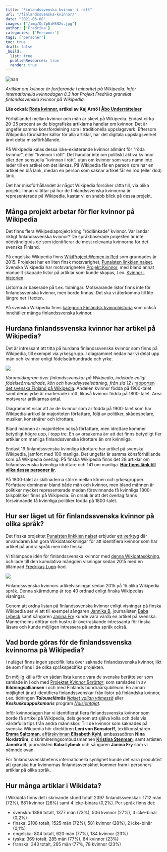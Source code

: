 ```yaml
---
title: "Finlandssvenska kvinnor i rött"
url: "/finlandssvenska-kvinnor/"
date: "2021-03-08"
images: ["/img/Qu7p6iHSN2s.jpg"]
author: ['Fredrika']
categories: ['Personer']
tags: ['personer']
toc: true
draft: false
_build:
  list: true
  publishResources: true
  render: true
---
```


![nan](/img/Qu7p6iHSN2s.jpg)


_Artiklar om kvinnor är fortfarande i minoritet på Wikipedia. Inför internationella kvinnodagen 8.3 har Projekt Fredrika granskat finlandssvenska kvinnor på Wikipedia._

**Läs också: [Röda kvinnor](https://projektfredrika.fi/au-roda-kvinnor/), artikel av Kaj Arnö i [Åbo Underrättelser](https://abounderrattelser.fi/roda-kvinnor/)**

Förhållandet mellan kvinnor och män är skevt på Wikipedia. Endast cirka 20-25 procent av de biografiska artiklarna handlar om kvinnor. Det är ungefär samma könsfördelning som i traditionella uppslagsverk. Eftersom Wikipedia förutsätter källor för alla artiklar, har det digitala uppslagsverket ärvt detta missförhållande.

På Wikipedia kalas dessa icke-existerande kvinnor allmänt för "röda kvinnor", eller "kvinnor i rött". Det handlar inte om politiskt aktiva kvinnor eller den sensuella "kvinnan i rött", utan om kvinnor som vars namn inte leder till en artikel om det länkas. På Wikipedia får en person som har en artikel en blå länk, medan en person som saknar artikel får en röd (eller död) länk.

Det här missförhållandet är något Wikipedia försöker rätta till, via olika projekt. Innan vi tittar på hur de finlandssvenska kvinnorna är representerade på Wikipedia, kastar vi en snabb blick på dessa projekt.

Många projekt arbetar för fler kvinnor på Wikipedia
---------------------------------------------------

Det finns flera Wikipediaprojekt kring "rödlänkade" kvinnor. Var landar riktigt finlandssvenska kvinnor? De språkbaserade projekten är inte nödvändigtvis de som identifierar de mest relevanta kvinnorna för det svenska Finland.

På engelska Wikipedia finns [WikiProject:Women in Red](https://en.wikipedia.org/wiki/Wikipedia:WikiProject_Women_in_Red) som grundades år 2015. Projektet har en liten finsk motsvarighet, [Punaisten linkkien naiset](https://fi.wikipedia.org/wiki/Wikiprojekti:Punaisten_linkkien_naiset/2020). Svenska Wikipedia har motsvarigheten [Projekt:Kvinnor](https://sv.wikipedia.org/wiki/Wikipedia:Projekt_kvinnor), med bland annat manuellt skapade listor på artiklar som kunde skapas, t.ex. [Kvinnor i historien](https://sv.wikipedia.org/wiki/Wikipedia:Projekt_kvinnor/Kvinnor_i_historien).

Listorna är baserade på t.ex. tidningar. Motsvarande listor finns inte för finlandssvenska kvinnor, men borde finnas. Det ska vi återkomma till lite längre ner i texten.

På svenska Wikipedia finns [kategorin Finländsk kvinnohistoria](https://sv.wikipedia.org/wiki/Kategori:Finl%C3%A4ndsk_kvinnohistoria) som också innehåller många finlandssvenska kvinnor.

Hurdana finlandssvenska kvinnor har artikel på Wikipedia?
---------------------------------------------------------

Det är intressant att titta på hurdana finlandssvenska kvinnor som finns på Wikipedia, till exempel via yrkesgrupp. I diagrammet nedan har vi delat upp män och kvinnor enligt födelseårhundrade och yrke.

![](/img/2021/03/Screenshot-2021-02-25-at-10.04.16-1017x1024-1.jpg)

_Voronoidiagram över finlandssvenskar på Wikipedia, indelade enligt födelseårhundrade, kön och huvudsysselsättning, från sid 12 i_ [rapporten det svenska Finland på Wikipedia](/img/2020/12/Det_svenska_Finland_pa_Wikipedia_2020-11b.pdf). Andelen kvinnor födda på 1900-talet samt deras yrke är markerade i rött, likaså kvinnor födda på 1800-talet. Area motsvarar artiklarnas antal.

Diagrammet visar att av de kvinnor som är födda på 1900-talet som har Wikipedia-artikel är majoriteten författare, följt av politiker, skådespelare, musiker, konstnärer och idrottare.

Bland männen är majoriteten också författare, men idrottare kommer betydligt högre upp, i topp tre. En av orsakerna ärr att det finns betydligt fler artiklar om manliga finlandssvenska idrottare än om kvinnliga.

Endast 19 finlandssvenska kvinnliga idrottare har artikel på svenska Wikipedia, jämfört med 100 manliga. Det ungefär är samma könsförhållande som på Wikipedia överlag. På finska Wikipedia finns det 28 artiklar om finlandssvenska kvinnliga idrottare och 141 om manliga. [**Här finns länk till vilka dessa personer är**](https://docs.google.com/spreadsheets/d/1jwYeid9_BsI6bhUFk9Fk416gNAqtGT10SfCH-PhwHOQ/edit?usp=sharing).

På 1800-talet är skillnaderna större mellan könen och yrkesgrupper. Författare dominerar bland både män och kvinnor, men bland männen är politiker mycket representerade medan försvinnande få kvinnliga 1800-talspolitiker finns på Wikipedia. En orsak är att det överlag fanns försvinnande få kvinnliga politiker födda på 1800-talet.

Hur ser läget ut för finlandssvenska kvinnor på olika språk?
------------------------------------------------------------

Det finska projektet [Punaisten linkkien naiset](https://fi.wikipedia.org/wiki/Wikiprojekti:Punaisten_linkkien_naiset/2020) erbjuder [ett verktyg](https://fi.wikipedia.org/wiki/Wikiprojekti:Punaisten_linkkien_naiset/2020/apukeinot) där användaren kan göra Wikidatasökningar för att identifiera kvinnor som har artikel på andra språk men inte finska.

Vi tillämpade idén för finlandssvenska kvinnor med [denna Wikidatasökning](https://query.wikidata.org/#%23%20finlandssvenskar%0ASELECT%20DISTINCT%20%3Fperson%20%3FpersonLabel%20%3FpersonDescription%20%0A%20%20%28GROUP_CONCAT%28DISTINCT%20%3Fp31label%3BSEPARATOR%3D%22%2C%20%22%29%20AS%20%3Finstansav%29%20%0A%20%20%28GROUP_CONCAT%28DISTINCT%20%3Fp21label%3BSEPARATOR%3D%22%2C%20%22%29%20AS%20%3Fk%C3%B6n%29%20%0A%20%20%28GROUP_CONCAT%28DISTINCT%20%3Flevnads%C3%A5r%3BSEPARATOR%3D%22%2C%20%22%29%20AS%20%3Ff%C3%B6delse%C3%A5r%29%20%0A%20%20%28GROUP_CONCAT%28DISTINCT%20%3Fp19label%3BSEPARATOR%3D%22%2C%20%22%29%20AS%20%3Ff%C3%B6delseort%29%20%0A%20%20%28GROUP_CONCAT%28DISTINCT%20%3Fp106label%3BSEPARATOR%3D%22%2C%20%22%29%20AS%20%3Fsyssels%C3%A4ttning%29%20%0A%20%20%28GROUP_CONCAT%28DISTINCT%20%3Fp39label%3BSEPARATOR%3D%22%2C%20%22%29%20AS%20%3Fbefattning%29%20%0A%20%20%28GROUP_CONCAT%28DISTINCT%20%3Fp366label%3BSEPARATOR%3D%22%2C%20%22%29%20AS%20%3Futm%C3%A4rkelser%29%20%0A%0A%20%20%28GROUP_CONCAT%28DISTINCT%20%3Fp103label%3BSEPARATOR%3D%22%2C%20%22%29%20AS%20%3Fmodersm%C3%A5l%29%20%0A%20%20%28GROUP_CONCAT%28DISTINCT%20%3Fp1412label%3BSEPARATOR%3D%22%2C%20%22%29%20AS%20%3Ftaladespr%C3%A5k%29%20%0A%20%20%28GROUP_CONCAT%28DISTINCT%20%3Fp27label%3BSEPARATOR%3D%22%2C%20%22%29%20AS%20%3Fmedborgarskap%29%20%0A%20%20%28GROUP_CONCAT%28DISTINCT%20%3Fp172label%3BSEPARATOR%3D%22%2C%20%22%29%20AS%20%3Fetniskgrupp%29%20%0A%0A%20%20%28GROUP_CONCAT%28DISTINCT%20%3Fwpsv_title%3BSEPARATOR%3D%22%2C%20%22%29%20AS%20%3Fsv_title%29%20%0A%20%20%28GROUP_CONCAT%28DISTINCT%20%3Fwpfi_title%3BSEPARATOR%3D%22%2C%20%22%29%20AS%20%3Ffi_title%29%20%0A%20%20%28GROUP_CONCAT%28DISTINCT%20%3Fwpno_title%3BSEPARATOR%3D%22%2C%20%22%29%20AS%20%3Fno_title%29%20%0A%20%20%28GROUP_CONCAT%28DISTINCT%20%3Fwpda_title%3BSEPARATOR%3D%22%2C%20%22%29%20AS%20%3Fda_title%29%20%0A%20%20%28GROUP_CONCAT%28DISTINCT%20%3Fwpen_title%3BSEPARATOR%3D%22%2C%20%22%29%20AS%20%3Fen_title%29%20%0A%20%20%28GROUP_CONCAT%28DISTINCT%20%3Fwpde_title%3BSEPARATOR%3D%22%2C%20%22%29%20AS%20%3Fde_title%29%20%0A%20%20%28GROUP_CONCAT%28DISTINCT%20%3Fwpfr_title%3BSEPARATOR%3D%22%2C%20%22%29%20AS%20%3Ffr_title%29%20%0A%20%20%28GROUP_CONCAT%28DISTINCT%20%3Fwpes_title%3BSEPARATOR%3D%22%2C%20%22%29%20AS%20%3Fes_title%29%20%0A%20%20%28GROUP_CONCAT%28DISTINCT%20%3Fwppt_title%3BSEPARATOR%3D%22%2C%20%22%29%20AS%20%3Fpt_title%29%20%0A%20%20%28GROUP_CONCAT%28DISTINCT%20%3Fwpet_title%3BSEPARATOR%3D%22%2C%20%22%29%20AS%20%3Fet_title%29%20%0A%20%20%28GROUP_CONCAT%28DISTINCT%20%3Fwpso_title%3BSEPARATOR%3D%22%2C%20%22%29%20AS%20%3Fso_title%29%20%0A%20%20%28GROUP_CONCAT%28DISTINCT%20%3Fwpru_title%3BSEPARATOR%3D%22%2C%20%22%29%20AS%20%3Fru_title%29%20%0A%20%20%28GROUP_CONCAT%28DISTINCT%20%3Fwpar_title%3BSEPARATOR%3D%22%2C%20%22%29%20AS%20%3Far_title%29%20%0A%20%20%28GROUP_CONCAT%28DISTINCT%20%3Fwpzh_title%3BSEPARATOR%3D%22%2C%20%22%29%20AS%20%3Fzh_title%29%20%0A%20%20%28GROUP_CONCAT%28DISTINCT%20%3Fwpja_title%3BSEPARATOR%3D%22%2C%20%22%29%20AS%20%3Fja_title%29%20%0A%0AWHERE%20%0A%7B%0A%20%20hint%3AQuery%20hint%3Aoptimizer%20%22None%22%20.%0A%20%20%3Fperson%20wdt%3AP172%20wd%3AQ726673.%0A%23man%20%20%3Fperson%20wdt%3AP21%20wd%3AQ6581097.%20%0A%20%20%3Fperson%20wdt%3AP21%20wd%3AQ6581072.%20%0A%23idrottare%20%20%3Fperson%20wdt%3AP106%2Fwdt%3AP279%2a%20wd%3AQ2066131.%20%20%20%0A%0A%20%20OPTIONAL%20%7B%20%3Fperson%20wdt%3AP106%20%3Fp106.%20%3Fp106%20rdfs%3Alabel%20%3Fp106label%20.%20FILTER%28lang%28%3Fp106label%29%3D%27sv%27%29%20%7D%20%20%0A%20%20OPTIONAL%20%7B%20%3Fperson%20wdt%3AP39%20%3Fp39.%20%3Fp39%20rdfs%3Alabel%20%3Fp39label%20.%20FILTER%28lang%28%3Fp39label%29%3D%27sv%27%29%20%7D%0A%20%20OPTIONAL%20%7B%20%3Fperson%20wdt%3AP366%20%3Fp366.%20%3Fp366%20rdfs%3Alabel%20%3Fp366label%20.%20FILTER%28lang%28%3Fp366label%29%3D%27sv%27%29%20%7D%0A%20%20%0A%20%20OPTIONAL%20%7B%20%3Fperson%20wdt%3AP31%20%3Fp31.%20%3Fp31%20rdfs%3Alabel%20%3Fp31label%20.%20FILTER%28lang%28%3Fp31label%29%3D%27sv%27%29%20%7D%0A%20%20OPTIONAL%20%7B%20%3Fperson%20wdt%3AP21%20%3Fp21.%20%3Fp21%20rdfs%3Alabel%20%3Fp21label%20.%20FILTER%28lang%28%3Fp21label%29%3D%27sv%27%29%20%7D%0A%0A%20%20OPTIONAL%20%7B%20%3Fperson%20wdt%3AP19%20%3Fp19%20.%20%3Fp19%20rdfs%3Alabel%20%3Fp19label%20.%20FILTER%28lang%28%3Fp19label%29%3D%27sv%27%29%20%7D%0A%0A%20%20OPTIONAL%20%7B%20%3Fperson%20wdt%3AP103%20%3Fp103.%20%3Fp103%20rdfs%3Alabel%20%3Fp103label%20.%20FILTER%28lang%28%3Fp103label%29%3D%27sv%27%29%20%7D%0A%20%20OPTIONAL%20%7B%20%3Fperson%20wdt%3AP1412%20%3Fp1412.%20%3Fp1412%20rdfs%3Alabel%20%3Fp1412label%20.%20FILTER%28lang%28%3Fp1412label%29%3D%27sv%27%29%20%7D%0A%20%20OPTIONAL%20%7B%20%3Fperson%20wdt%3AP27%20%3Fp27.%20%3Fp27%20rdfs%3Alabel%20%3Fp27label%20.%20FILTER%28lang%28%3Fp27label%29%3D%27sv%27%29%20%7D%0A%20%20OPTIONAL%20%7B%20%3Fperson%20wdt%3AP172%20%3Fp172.%20%3Fp172%20rdfs%3Alabel%20%3Fp172label%20.%20FILTER%28lang%28%3Fp172label%29%3D%27sv%27%29%20%7D%0A%0A%23%20%20d%C3%B6d%20och%20levnads%C3%A5r%0A%20%20OPTIONAL%20%7B%20%3Fperson%20wdt%3AP569%20%3Fp569%20.%20%20%20%20BIND%28SUBSTR%28STR%28COALESCE%28%3Fp569%2C%22%22%29%29%2C1%2C4%29%20AS%20%3Ff_%C3%A5r%29%7D%0A%20%20OPTIONAL%20%7B%20%3Fperson%20wdt%3AP570%20%3Fp570%20.%20%7D%0A%20%20BIND%28CONCAT%28SUBSTR%28STR%28COALESCE%28%3Fp569%2C%22%22%29%29%2C1%2C4%29%2C%22-%22%2CSUBSTR%28STR%28COALESCE%28%3Fp570%2C%22%22%29%29%2C1%2C4%29%29%20AS%20%3Flevnads%C3%A5r%29%0A%20%20%0A%20%20OPTIONAL%20%7B%20%3Fwpsv%20schema%3Aabout%20%3Fperson%20.%20%3Fwpsv%20schema%3AisPartOf%20%3Chttps%3A%2F%2Fsv.wikipedia.org%2F%3E%3Bschema%3Aname%20%3Fwpsv_title.%7D%0A%20%20OPTIONAL%20%7B%20%3Fwpfi%20schema%3Aabout%20%3Fperson%20.%20%3Fwpfi%20schema%3AisPartOf%20%3Chttps%3A%2F%2Ffi.wikipedia.org%2F%3E%3Bschema%3Aname%20%3Fwpfi_title.%7D%0A%20%20OPTIONAL%20%7B%20%3Fwpno%20schema%3Aabout%20%3Fperson%20.%20%3Fwpno%20schema%3AisPartOf%20%3Chttps%3A%2F%2Fno.wikipedia.org%2F%3E%3Bschema%3Aname%20%3Fwpno_title.%7D%0A%20%20OPTIONAL%20%7B%20%3Fwpda%20schema%3Aabout%20%3Fperson%20.%20%3Fwpda%20schema%3AisPartOf%20%3Chttps%3A%2F%2Fda.wikipedia.org%2F%3E%3Bschema%3Aname%20%3Fwpda_title.%7D%0A%20%20OPTIONAL%20%7B%20%3Fwpen%20schema%3Aabout%20%3Fperson%20.%20%3Fwpen%20schema%3AisPartOf%20%3Chttps%3A%2F%2Fen.wikipedia.org%2F%3E%3Bschema%3Aname%20%3Fwpen_title.%7D%0A%20%20OPTIONAL%20%7B%20%3Fwpde%20schema%3Aabout%20%3Fperson%20.%20%3Fwpde%20schema%3AisPartOf%20%3Chttps%3A%2F%2Fde.wikipedia.org%2F%3E%3Bschema%3Aname%20%3Fwpde_title.%7D%0A%20%20OPTIONAL%20%7B%20%3Fwpfr%20schema%3Aabout%20%3Fperson%20.%20%3Fwpfr%20schema%3AisPartOf%20%3Chttps%3A%2F%2Ffr.wikipedia.org%2F%3E%3Bschema%3Aname%20%3Fwpfr_title.%7D%0A%20%20OPTIONAL%20%7B%20%3Fwpes%20schema%3Aabout%20%3Fperson%20.%20%3Fwpes%20schema%3AisPartOf%20%3Chttps%3A%2F%2Fes.wikipedia.org%2F%3E%3Bschema%3Aname%20%3Fwpes_title.%7D%0A%20%20OPTIONAL%20%7B%20%3Fwppt%20schema%3Aabout%20%3Fperson%20.%20%3Fwppt%20schema%3AisPartOf%20%3Chttps%3A%2F%2Fpt.wikipedia.org%2F%3E%3Bschema%3Aname%20%3Fwppt_title.%7D%0A%20%20OPTIONAL%20%7B%20%3Fwpet%20schema%3Aabout%20%3Fperson%20.%20%3Fwpet%20schema%3AisPartOf%20%3Chttps%3A%2F%2Fet.wikipedia.org%2F%3E%3Bschema%3Aname%20%3Fwpet_title.%7D%0A%20%20OPTIONAL%20%7B%20%3Fwpso%20schema%3Aabout%20%3Fperson%20.%20%3Fwpso%20schema%3AisPartOf%20%3Chttps%3A%2F%2Fso.wikipedia.org%2F%3E%3Bschema%3Aname%20%3Fwpso_title.%7D%0A%20%20OPTIONAL%20%7B%20%3Fwpru%20schema%3Aabout%20%3Fperson%20.%20%3Fwpru%20schema%3AisPartOf%20%3Chttps%3A%2F%2Fru.wikipedia.org%2F%3E%3Bschema%3Aname%20%3Fwpru_title.%7D%0A%20%20OPTIONAL%20%7B%20%3Fwpar%20schema%3Aabout%20%3Fperson%20.%20%3Fwpar%20schema%3AisPartOf%20%3Chttps%3A%2F%2Far.wikipedia.org%2F%3E%3Bschema%3Aname%20%3Fwpar_title.%7D%0A%20%20OPTIONAL%20%7B%20%3Fwpzh%20schema%3Aabout%20%3Fperson%20.%20%3Fwpzh%20schema%3AisPartOf%20%3Chttps%3A%2F%2Fzh.wikipedia.org%2F%3E%3Bschema%3Aname%20%3Fwpzh_title.%7D%0A%20%20OPTIONAL%20%7B%20%3Fwpja%20schema%3Aabout%20%3Fperson%20.%20%3Fwpja%20schema%3AisPartOf%20%3Chttps%3A%2F%2Fja.wikipedia.org%2F%3E%3Bschema%3Aname%20%3Fwpja_title.%7D%0A%0A%20%20SERVICE%20wikibase%3Alabel%20%7B%20bd%3AserviceParam%20wikibase%3Alanguage%20%22sv%22.%20%7D%0A%20%20%0A%7DGROUP%20BY%20%3Fperson%20%3FpersonLabel%20%3FpersonDescription%20%0AORDER%20BY%20%3FpersonLabel), och lade till den kumulativa mängden visningar sedan 2015 med en tillämpad [Fredrikas Lupp](https://projektfredrika.fi/Fredrikas%20Lupp/)\-kod.

![](/img/2021/03/Screenshot-2021-03-01-at-11.16.29-1024x571.png)

Finlandssvenska kvinnors artikelvisningar sedan 2015 på 15 olika Wikipedia språk. Denna skärmdump är top 40 ordnad enligt finska Wikipedias visningar.

Genom att ordna listan på finlandssvenska kvinnor enligt visningar på finska Wikipedia ser vi att till exempel sångaren [Jannika B](https://fi.wikipedia.org/wiki/Jannika_B), journalisten [Baba Lybeck](https://fi.wikipedia.org/wiki/Baba_Lybeck) samt sångaren [Janina Fry](https://fi.wikipedia.org/wiki/Janina_Fry) kunde vara värda en artikel på svenska. Mannerheims döttrar och hustru är överraskande intressanta för finska läsare och kunde möjligen intressera på andra språk också.

Vad borde göras för de finlandssvenska kvinnorna på Wikipedia?
--------------------------------------------------------------

I nuläget finns ingen specifik lista över saknade finlandssvenska kvinnor, likt de som finns i de olika språkspecifika projekten.

En möjlig källa för en sådan lista kunde vara de svenska berättelser som samlade in i och med [Projektet _Kvinnor Berättar_](http://www.naistenaani.fi/kvinnor-berattar/projektet/), som samlades in av **Bildningsalliansen** i och med Finlands hundraårsjubileum. En annan möjlighet är att identifiera finlandssvenskar från listor på finländska kvinnor, t.ex. tidningen _**Talouselämäs**_ _[Naiset vallan ytimessä](https://www.talouselama.fi/uutiset/naiset-vallan-ytimessa/004ed960-103c-3a83-8f5b-bf63b570f939)_ eller **_Keskuskauppakamaris_** program  [_Naisjohtajat_](https://naisjohtajat.fi/henkilot/).

Inför kvinnodagen har vi identifierat flera finlandssvenska kvinnor som borde få artikel på Wikipedia, dels genom att själva kolla och dels via värdefulla tips från andra människor. Till de kvinnor som saknades på svenska Wikipedia hör direktören **Leni von Bonsdorff**, textilkonstnären [**Emma Saltzman**](https://fi.wikipedia.org/wiki/Emma_Saltzman), [affärskvinnan **Elisabeth Kyhl**](https://www.igrevenstid.fi/greventexter/elisabeth_kyhl/), ambassadören **Nina Nordström**, diskrimineringsombudsmannen [**Kristina Stenman**](https://fi.wikipedia.org/wiki/Kristina_Stenman), samt artisten **Jannika B**, journalisten **Baba Lybeck** och sångaren **Janina Fry** som vi nämnde ovan.

För finlandssvenskhetens internationella synlighet kunde det vara produktivt att granska hur kvinnornas finlandssvenskhet kommer fram i personers artiklar på olika språk.

Hur många artiklar i Wikidata?
------------------------------

I Wikidata finns det i skrivande stund totalt 2397 finlandssvenskar: 1712 män (72%), 681 kvinnor (28%) samt 4 icke-binära (0,2%). Per språk finns det:  
* svenska: 1886 totalt, 1377 män (73%), 506 kvinnor (27%), 3 icke-binär (0,2%)  
* finska: 2108 totalt, 1525 män (72%), 581 kvinnor (28%), 2 icke-binär (0,1%)  
* engelska: 804 totalt, 620 män (77%), 184 kvinnor (23%)  
* tyska: 369 totalt, 285 män (77%), 84 kvinnor (23%)  
* franska: 343 totalt, 265 män (77%, 78 kvinnor (23%)
